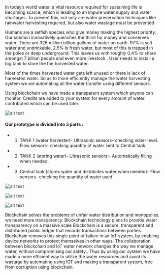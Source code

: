 In today’s world water, a vital resource required for sustaining life is becoming scarce, which is
leading to an impure water supply and water shortages. To prevent this, not only are water
preservation techniques like rainwater harvesting required, but also water wastage must be
prevented. 

Humans are a selfish species who give money making the highest priority. Our solution innovatively
quenches the thirst for money and conserves water.
There are 326 million trillion gallons of water on earth. 97% is salt water and undrinkable. 2.5% is
fresh water, but most of this is trapped in the poles or deep underground. This leaves us with roughly
0.4% to share amongst 7 billion people and even more livestock .
User needs to install a big tank to store the the harvested water.

Most of the times harvested water gets left unused or there is lack of harvested water.
So as to more efficiently manage the water harvesting system we are automating all the water
transfer using different sensors.

Using blockchain we have made a transparent system which anyone can monitor.
Credits are added to your system for every amount of water contributed which can be used later.

![alt text](https://github.com/viral-sangani/decentralized-water-harvesting/blob/master/Images/Dashboard.png "Dashboard")
#### Our prototype is divided into 3 parts :

* 1. TANK 1 (water harvester)-
     Ultrasonic sensors- checking water level.
     Flow sensors- checking quantity of water sent to Central tank.
* 2. TANK 2 (storing water)-
     Ultrasonic sensors:- Automatically filling when needed.
* 3. Central tank (stores water and distributes water when needed)-
     Flow sensors- checking the quantity of water used.

![alt text](https://github.com/viral-sangani/decentralized-water-harvesting/blob/master/Images/WhatsApp%20Image%202019-12-22%20at%2012.58.29.jpeg "Dashboard")

![alt text](https://github.com/viral-sangani/decentralized-water-harvesting/blob/master/Images/WhatsApp%20Image%202019-12-22%20at%2012.58.25.jpeg "Dashboard")

![alt text](https://github.com/viral-sangani/decentralized-water-harvesting/blob/master/Images/WhatsApp%20Image%202019-12-22%20at%2012.58.27.jpeg "Dashboard")


Blockchain solves the problems of unfair water distribution and monopolies, we need more
transparency. Blockchain technology plans to provide water transparency on a massive scale
Blockchain is a secure, transparent and distributed public ledger that records transactions between
parties.
Blockchain removes this single point of failure in an IoT system, by enabling device networks to
protect themselves in other ways. The collaboration between blockchain and IoT water network
changes the way we manage water, without compromising our safety..
Thus by using our system we have made a more efficient way to utilize the water resources and
avoid its wastage by automating using IOT and making a transparent system, free from corruption
using blockchain.

